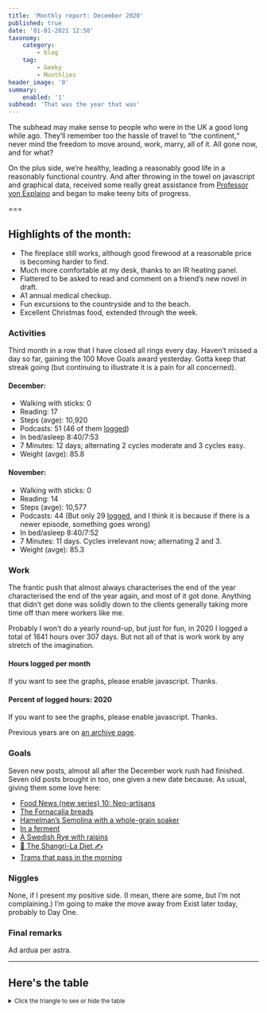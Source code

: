 ```yaml
---
title: 'Monthly report: December 2020'
published: true
date: '01-01-2021 12:50'
taxonomy:
    category:
        - blog
    tag:
        - Geeky
        - Monthlies
header_image: '0'
summary:
    enabled: '1'
subhead: 'That was the year that was'
---
```


The subhead may make sense to people who were in the UK a good long while ago. They’ll remember too the hassle of travel to “the continent,“ never mind the freedom to move around, work, marry, all of it. All gone now, and for what?

On the plus side, we’re healthy, leading a reasonably good life in a reasonably functional country. And after throwing in the towel on javascript and graphical data, received some really great assistance from [Professor von Explaino](https://vonexplaino.com/) and began to make teeny bits of progress.

===

## Highlights of the month:

- The fireplace still works, although good firewood at a reasonable price is becoming harder to find.
- Much more comfortable at my desk, thanks to an IR heating panel.
- Flattered to be asked to read and comment on a friend’s new novel in draft.
- A1 annual medical checkup.
- Fun excursions to the countryside and to the beach.
- Excellent Christmas food, extended through the week.

### Activities

Third month in a row that I have closed all rings every day. Haven’t missed a day so far, gaining the 100 Move Goals award yesterday. Gotta keep that streak going (but continuing to illustrate it is a pain for all concerned).

#### December: 
* Walking with sticks: 0
* Reading: 17
* Steps (avge): 10,920 
* Podcasts: 51 (46 of them [logged](https://www.jeremycherfas.net/stream/))
* In bed/asleep 8:40/7:53
* 7 Minutes: 12 days; alternating 2 cycles moderate and 3 cycles easy.
* Weight (avge): 85.8 

#### November: 
* Walking with sticks: 0
* Reading: 14
* Steps (avge): 10,577 
* Podcasts: 44 (But only 29 [logged](https://www.jeremycherfas.net/stream/), and I think it is because if there is a newer episode, something goes wrong)
* In bed/asleep 8:40/7:52
* 7 Minutes: 11 days. Cycles irrelevant now; alternating 2 and 3.
* Weight (avge): 85.3 

### Work

The frantic push that almost always characterises the end of the year characterised the end of the year again, and most of it got done. Anything that didn’t get done was solidly down to the clients generally taking more time off than mere workers like me.

Probably I won’t do a yearly round-up, but just for fun, in 2020 I logged a total of 1641 hours over 307 days. But not all of that is work work by any stretch of the imagination.

#### Hours logged per month

<noscript>
    <style type="text/css">
        .ct-minor-seventh {display:none;}
    </style>
    <div class="notices blue">
<p>If you want to see the graphs, please enable javascript. Thanks.</p>
    </div>
</noscript>

<div class="ct-chart-hours ct-minor-seventh">
</div>

#### Percent of logged hours: 2020
<noscript>
    <style type="text/css">
        .ct-minor-seventh {display:none;}
    </style>
    <div class="notices blue">
<p>If you want to see the graphs, please enable javascript. Thanks.</p>
    </div>
</noscript>

<div class="ct-chart-2 ct-minor-seventh">
</div> 

Previous years are on [an archive page](https://jeremycherfas.net/blog/working-life).

### Goals

Seven new posts, almost all after the December work rush had finished. Seven old posts brought in too, one given a new date because. As usual, giving them some love here:

* [Food News (new series) 10: Neo-artisans](https://www.jeremycherfas.net/blog/food-news-new-series-10-neoartisans)
* [The Fornacalia breads](https://www.jeremycherfas.net/blog/the-fornacalia-breads)
* [Hamelman’s Semolina with a whole-grain soaker](https://www.jeremycherfas.net/blog/hamelmans-semolina-with-a-wholegrain-soaker)
* [In a ferment](https://www.jeremycherfas.net/blog/in-a-ferment)
* [A Swedish Rye with raisins](https://www.jeremycherfas.net/blog/a-swedish-rye-with-raisins)
* [&#128214; The Shangri-La Diet &#x270d;](https://www.jeremycherfas.net/blog/the-shangrila-diet)
* [Trams that pass in the morning](https://www.jeremycherfas.net/blog/trams-that-pass-in-the-morning)

### Niggles

None, if I present my positive side. (I mean, there are some, but I’m not complaining.) I’m going to make the move away from Exist later today, probably to Day One.

### Final remarks

Ad ardua per astra.

<script>

new Chartist.Bar('.ct-chart-hours', {
series: [
        { name: 'Hours logged 2018', data: [0,0,152,159, 151,96,68,185,131,100,0,0] },
        { name: 'Hours logged 2019', data: [95,121,158,128,145,75,58,110,128,96.5,154.1,96.1] },
        { name: 'Hours logged 2020', data: [89.25,129,164.1,175,170,171,83.33,138.5,115.9,133.5,149.5,119.75] }
        ]
},
{
    axisY: {
        type: Chartist.FixedScalesAxis,
        high: 200,
        low: 0,
        divisor: 8,
        ticks: [20,40,60,80,100,120,140,160,180,200]
    },
    axisX: {
        type: Chartist.StepAxis,
        ticks: ['Jan','Feb','Mar','Apr','May','Jun','Jul','Aug','Sep','Oct','Nov','Dec'],
        stretch: false
    },
    plugins: [
        Chartist.plugins.legend({
            legendNames: ['2018', '2019', '2020'],
            classNames: ['2018', '2019', '2020'],
        })
    ]
}).on('draw', function(data) {
  if(data.type === 'bar') {
    data.element.attr({
      style: 'stroke-width: 10px'
    });
  }
});


new Chartist.Bar('.ct-chart-2', {
  labels: ['Jan','Feb','Mar','Apr','May','Jun','Jul','Aug','Sep','Oct','Nov','Dec'],
  series: [
    [48,45,38,36,40,26,44,45,42,40,40,36],
    [19,17,27,18,22,19,12,15,24,23,23,18]
  ]
}, 
{
  stackBars: true,
    axisY: {
        type: Chartist.FixedScalesAxis,
        high: 100,
        low: 0,
        ticks: [20, 40, 60, 80]
    },
    plugins: [
        Chartist.plugins.legend({
            legendNames: ['Admin', 'Podcast'],
            classNames: ['Administration', 'Podcast'],
        })
    ]

}).on('draw', function(data) {
  if(data.type === 'bar') {
    data.element.attr({
      style: 'stroke-width: 30px'
    });
  }
});


</script>

----

## Here's the table
<details>
<summary style="font-size: smaller;">Click the triangle to see or hide the table</summary>
<table class="worktable">
<thead>
<tr>
<th style="text-align: right;" class="bigrow">Month</th>
<th style="text-align: center;" class="bigrow">Total</th>
<th style="text-align: center;" class="smallrow">Daily</th>
<th style="text-align: center;"class="smallrow">Admin %</th>
<th style="text-align: center;"class="smallrow">ETP %</th>
<th style="text-align: center;"class="smallrow">Other %</th>
</tr>
</thead>
<tbody>
<tr>
<td style="text-align: right;">12</td>
<td style="text-align: center;">119.75</td>
<td style="text-align: center;">5.21</td>
<td style="text-align: center;">36</td>
<td style="text-align: center;">23</td>
<td style="text-align: center;">46</td>
</tr>
<tr>
<td style="text-align: right;">11</td>
<td style="text-align: center;">149.5</td>
<td style="text-align: center;">5.75</td>
<td style="text-align: center;">40</td>
<td style="text-align: center;">23</td>
<td style="text-align: center;">37</td>
</tr>
<tr>
<td style="text-align: right;">10</td>
<td style="text-align: center;">133.5</td>
<td style="text-align: center;">4.9</td>
<td style="text-align: center;">40</td>
<td style="text-align: center;">23</td>
<td style="text-align: center;">37</td>
</tr>
<tr>
<td style="text-align: right;">09</td>
<td style="text-align: center;">115.9</td>
<td style="text-align: center;">4.6</td>
<td style="text-align: center;">42</td>
<td style="text-align: center;">24</td>
<td style="text-align: center;">34</td>
</tr>
<tr>
<td style="text-align: right;">08</td>
<td style="text-align: center;">138.5</td>
<td style="text-align: center;">5.33</td>
<td style="text-align: center;">45</td>
<td style="text-align: center;">15</td>
<td style="text-align: center;">40</td>
</tr>
<tr>
<td style="text-align: right;">07</td>
<td style="text-align: center;">83.33</td>
<td style="text-align: center;">4.17</td>
<td style="text-align: center;">44</td>
<td style="text-align: center;">12</td>
<td style="text-align: center;">44</td>
</tr>
<tr>
<td style="text-align: right;">06</td>
<td style="text-align: center;">171</td>
<td style="text-align: center;">5.70</td>
<td style="text-align: center;">26</td>
<td style="text-align: center;">19</td>
<td style="text-align: center;">55</td>
</tr>
<tr>
<td style="text-align: right;">05</td>
<td style="text-align: center;">170</td>
<td style="text-align: center;">5.67</td>
<td style="text-align: center;">40</td>
<td style="text-align: center;">22</td>
<td style="text-align: center;">38</td>
</tr>
<tr>
<td style="text-align: right;">04</td>
<td style="text-align: center;">175</td>
<td style="text-align: center;">6.03</td>
<td style="text-align: center;">36</td>
<td style="text-align: center;">18</td>
<td style="text-align: center;">46</td>
</tr>
<tr>
<td style="text-align: right;">03</td>
<td style="text-align: center;">164</td>
<td style="text-align: center;">7.50</td>
<td style="text-align: center;">38</td>
<td style="text-align: center;">27</td>
<td style="text-align: center;">35</td>
</tr>
<tr>
<td style="text-align: right;">02</td>
<td style="text-align: center;">129.0</td>
<td style="text-align: center;">6.50</td>
<td style="text-align: center;">45</td>
<td style="text-align: center;">17</td>
<td style="text-align: center;">38</td>
</tr>
<tr>
<td style="text-align: right;">2020-01</td>
<td style="text-align: center;">89.25</td>
<td style="text-align: center;">5.25</td>
<td style="text-align: center;">48</td>
<td style="text-align: center;">19</td>
<td style="text-align: center;">43</td>
</tr>
</tbody>
</table>
</details>

